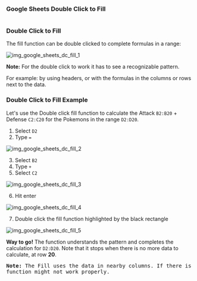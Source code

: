 ### Google Sheets Double Click to Fill

#

### Double Click to Fill

The fill function can be double clicked to complete formulas in a range:

![img_google_sheets_dc_fill_1](https://user-images.githubusercontent.com/47166768/191946948-d2d38758-35c2-4b45-bbb6-0d0f131e1924.png)


**Note:** For the double click to work it has to see a recognizable pattern.

For example: by using headers, or with the formulas in the columns or rows next to the data.




### Double Click to Fill Example

Let's use the Double click fill function to calculate the Attack `B2:B20` + Defense `C2:C20` for the Pokemons in the range `D2:D20`.

1. Select `D2`
2. Type `=`

![img_google_sheets_dc_fill_2](https://user-images.githubusercontent.com/47166768/191947117-87fb9fe0-3fed-4042-b942-29ae28cbe5d6.png)

3. Select `B2`
4. Type `+`
5. Select `C2`

![img_google_sheets_dc_fill_3](https://user-images.githubusercontent.com/47166768/191947486-afe4bf32-e099-4308-97ff-82bdd748b6ce.png)

6. Hit enter

![img_google_sheets_dc_fill_4](https://user-images.githubusercontent.com/47166768/191947513-cd183104-b14e-45eb-a97b-b7af9af4256b.png)

7. Double click the fill function highlighted by the black rectangle

![img_google_sheets_dc_fill_5](https://user-images.githubusercontent.com/47166768/191947575-cefe3f75-2713-4d0f-a6c6-6bb314417427.png)





**Way to go!** The function understands the pattern and completes the calculation for `D2:D20`. Note that it stops when there is no more data to calculate, at row **20**.

<pre>
<b>Note:</b> The Fill uses the data in nearby columns. If there is an empty column between the data and the destination range, the fill 
function might not work properly.
</pre>

